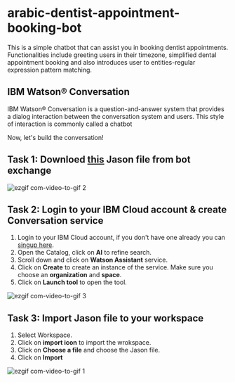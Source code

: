 # arabic-dentist-appointment-booking-bot

This is a simple chatbot that can assist you in booking dentist appointments. Functionalities include greeting users in their timezone, simplified dental appointment booking and also introduces user to entities-regular expression pattern matching.  

## IBM Watson® Conversation
IBM Watson® Conversation is a question-and-answer system that provides a dialog interaction
between the conversation system and users. This style of interaction is commonly called a
chatbot

Now, let's build the conversation!

## Task 1: Downloed [this](https://developer.ibm.com/code/exchanges/bots/?s=%D9%85%D8%B3%D8%A7%D8%B9%D8%AF) Jason file from bot exchange

![ezgif com-video-to-gif 2](https://user-images.githubusercontent.com/37486654/45157783-bf9cfb80-b1ea-11e8-886c-f0a9a16b5917.gif)

## Task 2: Login to your IBM Cloud account & create Conversation service

1. Login to your IBM Cloud account, if you don't have one already you can [singup here](https://ibm.biz/BdZift).
2. Open the Catalog, click on **AI** to refine search.
3. Scroll down and click on **Watson Assistant** service.
4. Click on **Create** to create an instance of the service. Make sure you choose an **organization** and **space**.
5. Click on **Launch tool** to open the tool.

![ezgif com-video-to-gif 3](https://user-images.githubusercontent.com/37486654/45158171-e27bdf80-b1eb-11e8-8bc5-88501363d625.gif)

## Task 3: Import Jason file to your workspace

1. Select Workspace.
2. Click on **import icon** to import the wrokspace.
3. Click on **Choose a file** and choose the Jason file.
4. Click on **Import**

![ezgif com-video-to-gif 1](https://user-images.githubusercontent.com/37486654/45157887-07bc1e00-b1eb-11e8-8492-460d1cd65d7d.gif)
